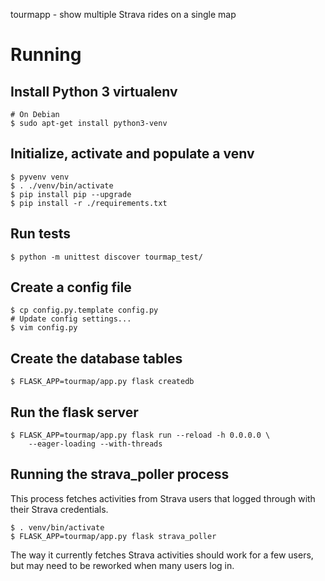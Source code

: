 tourmapp - show multiple Strava rides on a single map


# Running

## Install Python 3 virtualenv

    # On Debian
    $ sudo apt-get install python3-venv

## Initialize, activate and populate a venv

    $ pyvenv venv
    $ . ./venv/bin/activate
    $ pip install pip --upgrade
    $ pip install -r ./requirements.txt

## Run tests

    $ python -m unittest discover tourmap_test/

## Create a config file

    $ cp config.py.template config.py
    # Update config settings...
    $ vim config.py

## Create the database tables

    $ FLASK_APP=tourmap/app.py flask createdb

## Run the flask server

    $ FLASK_APP=tourmap/app.py flask run --reload -h 0.0.0.0 \
        --eager-loading --with-threads


## Running the strava_poller process

This process fetches activities from Strava users that logged through with
their Strava credentials.

    $ . venv/bin/activate
    $ FLASK_APP=tourmap/app.py flask strava_poller

The way it currently fetches Strava activities should work for a few users,
but may need to be reworked when many users log in.
